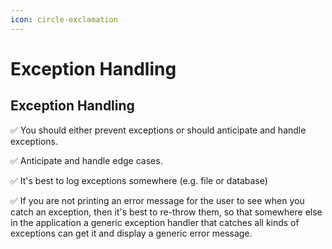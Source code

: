 ```yaml
---
icon: circle-exclamation
---
```


# Exception Handling

## Exception Handling

✅ You should either prevent exceptions or should anticipate and handle exceptions.

✅️ Anticipate and handle edge cases.

✅️ It's best to log exceptions somewhere (e.g. file or database)&#x20;

✅️ If you are not printing an error message for the user to see when you catch an exception, then it's best  to re-throw them, so that somewhere else in the application a generic exception handler that catches all kinds of exceptions can get it and display a generic error message.&#x20;
